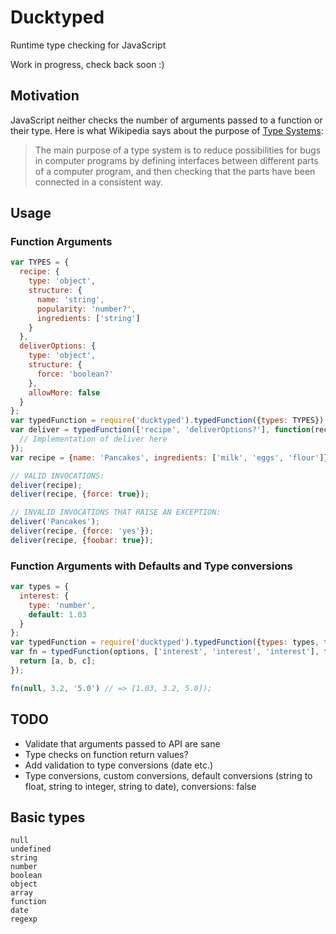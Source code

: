 # Ducktyped

Runtime type checking for JavaScript

Work in progress, check back soon :)

## Motivation

JavaScript neither checks the number of arguments passed to a function or their type.
Here is what Wikipedia says about the purpose of [Type Systems](https://en.m.wikipedia.org/wiki/Type_system):

> The main purpose of a type system is to reduce possibilities for bugs in computer programs by defining interfaces between different parts of a computer program, and then checking that the parts have been connected in a consistent way.

## Usage

### Function Arguments

```javascript
var TYPES = {
  recipe: {
    type: 'object',
    structure: {
      name: 'string',
      popularity: 'number?',
      ingredients: ['string']
    }
  },
  deliverOptions: {
    type: 'object',
    structure: {
      force: 'boolean?'
    },
    allowMore: false
  }
};
var typedFunction = require('ducktyped').typedFunction({types: TYPES})
var deliver = typedFunction(['recipe', 'deliverOptions?'], function(recipe, options) {
  // Implementation of deliver here
});
var recipe = {name: 'Pancakes', ingredients: ['milk', 'eggs', 'flour']};

// VALID INVOCATIONS:
deliver(recipe);
deliver(recipe, {force: true});

// INVALID INVOCATIONS THAT RAISE AN EXCEPTION:
deliver('Pancakes');
deliver(recipe, {force: 'yes'});
deliver(recipe, {foobar: true});
```

### Function Arguments with Defaults and Type conversions

```javascript
var types = {
  interest: {
    type: 'number',
    default: 1.03
  }
};
var typedFunction = require('ducktyped').typedFunction({types: types, transform: true});
var fn = typedFunction(options, ['interest', 'interest', 'interest'], function(a, b, c) {
  return [a, b, c];
});

fn(null, 3.2, '5.0') // => [1.03, 3.2, 5.0]);
```

## TODO

* Validate that arguments passed to API are sane
* Type checks on function return values?
* Add validation to type conversions (date etc.)
* Type conversions, custom conversions, default conversions (string to float, string to integer, string to date), conversions: false

## Basic types

```
null
undefined
string
number
boolean
object
array
function
date
regexp
```
